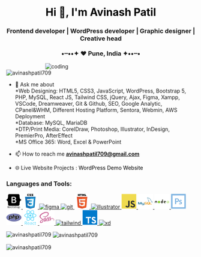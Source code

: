 <h1><div align="center" style="color:#000; text-decoration:none;">Hi 👋, I'm Avinash Patil </div></h1>
<h3 align="center">Frontend developer | WordPress developer | Graphic designer | Creative head <br> <br> •┈••✦ ❤ Pune, India ✦••┈•</h3>
<img align="right" alt="coding" width="400" src="https://cdn.dribbble.com/users/1162077/screenshots/3848914/programmer.gif">

<p align="left"> <img src="https://komarev.com/ghpvc/?username=avinashpatil709&label=Profile%20views&color=0e75b6&style=flat" alt="avinashpatil709" /> </p>

- 💬 Ask me about <br/> *Web Designing: HTML5, CSS3, JavaScript, WordPress, Bootstrap 5, PHP, MySQL, React JS, Tailwind CSS, jQuery, Ajax, Figma, Xampp, VSCode, Dreamweaver, Git & Github, SEO, Google Analytic, CPanel&WHM, Different Hosting Platform, Sentora, Webmin, AWS Deployment <br/> *Database: MySQL, MariaDB <br/> *DTP/Print Media: CorelDraw, Photoshop, Illustrator, InDesign, PremierPro, AfterEffect <br/> *MS Office 365: Word, Excel & PowerPoint

- 📫 How to reach me **avinashpatil709@gmail.com**
- 🌐 Live Website Projects :  <a href="https://demo.avipatil.in/" target="_blank" style="text-decoration:none; color:black;">WordPress Demo Website</a>   <!--a href="https://quickquoteplus.com/" target="_blank">1</a> <a href="https://avinashpatil709.github.io/Hotel-Website-Development/"  target="_blank">2</a> <a href="https://newsandblogging.com/" target="_blank">3</a> <a href="https://skynestaffiliates.com/" target="_blank">4</a>  <a href="https://avinashpatil709.github.io/Static-Website-Design-and-Develop/" target="_blank">6</a>  <a href="https://avinashpatil709.github.io/Static-Website-Design-and-Develop/" target="_blank">7</a>  <a href="https://avinashpatil709.github.io/Foodies-Website-Design-Template/" target="_blank">8</a>  <a href="https://avinashpatil709.github.io/Landing-Page-MultiStep-Form/" target="_blank">9</a-->  


</p>



<h3 align="left">Languages and Tools:</h3>
<p align="left"> <a href="https://getbootstrap.com" target="_blank" rel="noreferrer"> <img src="https://raw.githubusercontent.com/devicons/devicon/master/icons/bootstrap/bootstrap-plain-wordmark.svg" alt="bootstrap" width="40" height="40"/> </a> <a href="https://www.w3schools.com/css/" target="_blank" rel="noreferrer"> <img src="https://raw.githubusercontent.com/devicons/devicon/master/icons/css3/css3-original-wordmark.svg" alt="css3" width="40" height="40"/> </a> <a href="https://www.figma.com/" target="_blank" rel="noreferrer"> <img src="https://www.vectorlogo.zone/logos/figma/figma-icon.svg" alt="figma" width="40" height="40"/> </a> <a href="https://git-scm.com/" target="_blank" rel="noreferrer"> <img src="https://www.vectorlogo.zone/logos/git-scm/git-scm-icon.svg" alt="git" width="40" height="40"/> </a> <a href="https://www.w3.org/html/" target="_blank" rel="noreferrer"> <img src="https://raw.githubusercontent.com/devicons/devicon/master/icons/html5/html5-original-wordmark.svg" alt="html5" width="40" height="40"/> </a> <a href="https://www.adobe.com/in/products/illustrator.html" target="_blank" rel="noreferrer"> <img src="https://www.vectorlogo.zone/logos/adobe_illustrator/adobe_illustrator-icon.svg" alt="illustrator" width="40" height="40"/> </a> <a href="https://developer.mozilla.org/en-US/docs/Web/JavaScript" target="_blank" rel="noreferrer"> <img src="https://raw.githubusercontent.com/devicons/devicon/master/icons/javascript/javascript-original.svg" alt="javascript" width="40" height="40"/> </a> <a href="https://www.mysql.com/" target="_blank" rel="noreferrer"> <img src="https://raw.githubusercontent.com/devicons/devicon/master/icons/mysql/mysql-original-wordmark.svg" alt="mysql" width="40" height="40"/> </a> <a href="https://nodejs.org" target="_blank" rel="noreferrer"> <img src="https://raw.githubusercontent.com/devicons/devicon/master/icons/nodejs/nodejs-original-wordmark.svg" alt="nodejs" width="40" height="40"/> </a> <a href="https://www.photoshop.com/en" target="_blank" rel="noreferrer"> <img src="https://raw.githubusercontent.com/devicons/devicon/master/icons/photoshop/photoshop-line.svg" alt="photoshop" width="40" height="40"/> </a> <a href="https://www.php.net" target="_blank" rel="noreferrer"> <img src="https://raw.githubusercontent.com/devicons/devicon/master/icons/php/php-original.svg" alt="php" width="40" height="40"/> </a> <a href="https://reactjs.org/" target="_blank" rel="noreferrer"> <img src="https://raw.githubusercontent.com/devicons/devicon/master/icons/react/react-original-wordmark.svg" alt="react" width="40" height="40"/> </a> <a href="https://sass-lang.com" target="_blank" rel="noreferrer"> <img src="https://raw.githubusercontent.com/devicons/devicon/master/icons/sass/sass-original.svg" alt="sass" width="40" height="40"/> </a> <a href="https://tailwindcss.com/" target="_blank" rel="noreferrer"> <img src="https://www.vectorlogo.zone/logos/tailwindcss/tailwindcss-icon.svg" alt="tailwind" width="40" height="40"/> </a> <a href="https://www.typescriptlang.org/" target="_blank" rel="noreferrer"> <img src="https://raw.githubusercontent.com/devicons/devicon/master/icons/typescript/typescript-original.svg" alt="typescript" width="40" height="40"/> </a> <a href="https://www.adobe.com/products/xd.html" target="_blank" rel="noreferrer"> <img src="https://cdn.worldvectorlogo.com/logos/adobe-xd.svg" alt="xd" width="40" height="40"/> </a> </p>

<p><img align="left" src="https://github-readme-stats.vercel.app/api/top-langs?username=avinashpatil709&show_icons=true&locale=en&layout=compact" alt="avinashpatil709" /></p>

<p>&nbsp;<img align="center" src="https://github-readme-stats.vercel.app/api?username=avinashpatil709&show_icons=true&locale=en" alt="avinashpatil709" /></p>

<p><img align="center" src="https://github-readme-streak-stats.herokuapp.com/?user=avinashpatil709&" alt="avinashpatil709" /></p>
